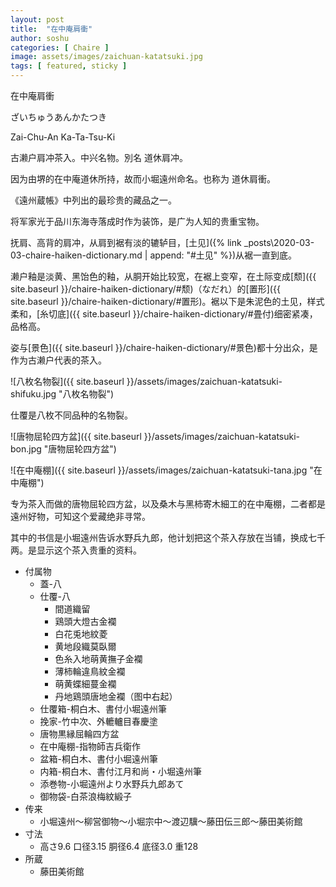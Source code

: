 ```yaml
---
layout: post
title:  "在中庵肩衝"
author: soshu
categories: [ Chaire ]
image: assets/images/zaichuan-katatsuki.jpg
tags: [ featured, sticky ]
---
```


在中庵肩衝

ざいちゅうあんかたつき

Zai-Chu-An Ka-Ta-Tsu-Ki

古濑户肩冲茶入。中兴名物。別名 道休肩冲。

因为由堺的在中庵道休所持，故而小堀遠州命名。也称为 道休肩衝。

《遠州蔵帳》中列出的最珍贵的藏品之一。

将军家光于品川东海寺落成时作为装饰，是广为人知的贵重宝物。

抚肩、高背的肩冲，从肩到裾有淡的辘轳目，[土见]({% link _posts\2020-03-03-chaire-haiken-dictionary.md | append: "#土见" %})从裾一直到底。

濑户釉是淡黄、黑饴色的釉，从胴开始比较宽，在裾上变窄，在土际变成[颓]({{ site.baseurl }}/chaire-haiken-dictionary/#颓)（なだれ）的[置形]({{ site.baseurl }}/chaire-haiken-dictionary/#置形)。裾以下是朱泥色的土见，样式柔和，[糸切底]({{ site.baseurl }}/chaire-haiken-dictionary/#畳付)细密紧凑，品格高。

姿与[景色]({{ site.baseurl }}/chaire-haiken-dictionary/#景色)都十分出众，是作为古濑户代表的茶入。

![八枚名物裂]({{ site.baseurl }}/assets/images/zaichuan-katatsuki-shifuku.jpg "八枚名物裂")

仕覆是八枚不同品种的名物裂。

![唐物屈轮四方盆]({{ site.baseurl }}/assets/images/zaichuan-katatsuki-bon.jpg "唐物屈轮四方盆")

![在中庵棚]({{ site.baseurl }}/assets/images/zaichuan-katatsuki-tana.jpg "在中庵棚")

专为茶入而做的唐物屈轮四方盆，以及桑木与黑柿寄木細工的在中庵棚，二者都是遠州好物，可知这个爱藏绝非寻常。

其中的书信是小堀遠州告诉水野兵九郎，他计划把这个茶入存放在当铺，换成七千两。是显示这个茶入贵重的资料。

+ 付属物
    + 蓋-八
    + 仕覆-八
        + 間道織留
        + 鶏頭大燈古金襴
        + 白花兎地紋菱
        + 黄地段織莫臥爾
        + 色糸入地萌黄撫子金襴
        + 薄柿輪違鳥紋金襴
        + 萌黄蝶細蔓金襴
        + 丹地鶏頭唐地金襴（图中右起）
    + 仕覆箱-桐白木、書付小堀遠州筆
    + 挽家-竹中次、外轆轤目春慶塗
    + 唐物黒縁屈輪四方盆
    + 在中庵棚-指物師吉兵衛作
    + 盆箱-桐白木、書付小堀遠州筆
    + 内箱-桐白木、書付江月和尚・小堀遠州筆
    + 添巻物-小堀遠州より水野兵九郎あて
    + 御物袋-白茶浪梅紋緞子
+ 传来
    + 小堀遠州～柳営御物～小堀宗中～渡辺驥～藤田伝三郎～藤田美術館
+ 寸法
    + 高さ9.6 口径3.15 胴径6.4 底径3.0 重128
+ 所蔵
    + 藤田美術館
